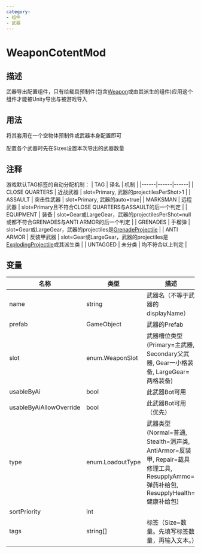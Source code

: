 ```yaml
---
category: 
- 组件
- 武器
---
```

# WeaponCotentMod
## 描述

武器导出配置组件，只有给载具预制件(包含[Weapon](./Weapon.md)或由其派生的组件)应用这个组件才能被Unity导出与被游戏导入

## 用法

将其套用在一个空物体预制件或武器本身配置即可

配置各个武器时先在Sizes设置本次导出的武器数量

## 注释

游戏默认TAG标签的自动分配机制：
| TAG | 译名 | 机制 |
|------|------|------|
| CLOSE QUARTERS | 近战武器 | slot=Primary, 武器的projectilesPerShot>1 |
| ASSAULT | 突击性武器 | slot=Primary, 武器的auto=true|
| MARKSMAN | 远程武器 | slot=Primary且不符合CLOSE QUARTERS与ASSAULT的后一个判定 |
| EQUIPMENT | 装备 | slot=Gear或LargeGear，武器的projectilesPerShot=null或都不符合GRENADES与ANTI ARMOR的后一个判定  |
| GRENADES | 手榴弹 | slot=Gear或LargeGear，武器的projectiles是[GrenadeProjectile](./GrenadeProjectile.md) |
| ANTI ARMOR | 反装甲武器 | slot=Gear或LargeGear，武器的projectiles是[ExplodingProjectile](./ExplodingProjectile.md)或其派生类 |
| UNTAGGED | 未分类 | 均不符合以上判定 |

## 变量
| 名称 | 类型 | 描述 |
| ----------- | ----------- | ----------- |
| name  | string | 武器名（不等于武器的displayName） |  
| prefab | GameObject | 武器的Prefab |  
| slot | enum.WeaponSlot | 武器槽位类型(Primary=主武器, Secondary父武器, Gear一小格装备, LargeGear=两格装备) |  
| usableByAi  | bool | 此武器Bot可用 |  
| usableByAiAllowOverride  | bool | 此武器Bot可用（优先） |  
| type | enum.LoadoutType | 武器类型(Normal=普通, Stealth=消声类, AntiArmor=反装甲, Repair=载具修理工具, ResupplyAmmo=弹药补给包, ResupplyHealth=健康补给包) |  
| sortPriority | int |  |  
| tags | string[] | 标签（Size=数量。先填写标签数量，再输入文本。） |  